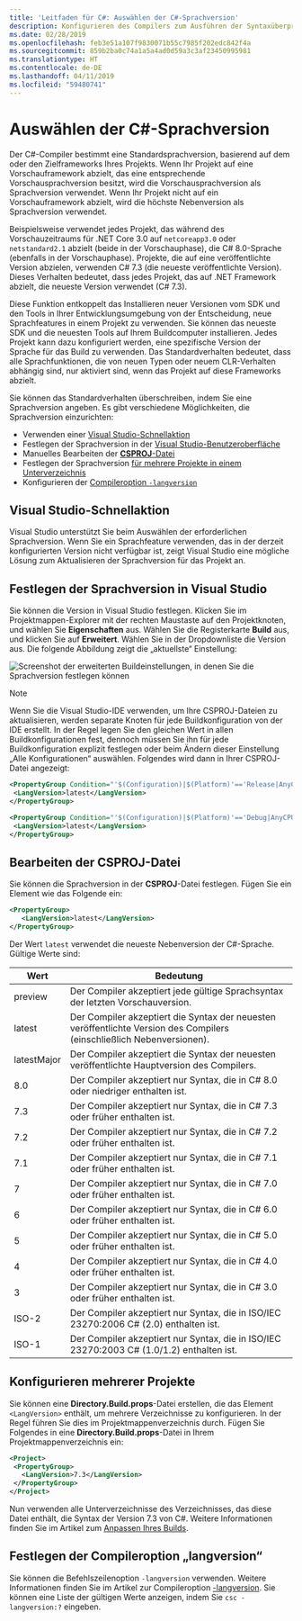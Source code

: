 ```yaml
---
title: 'Leitfaden für C#: Auswählen der C#-Sprachversion'
description: Konfigurieren des Compilers zum Ausführen der Syntaxüberprüfung mithilfe einer spezifischen Compilerversion
ms.date: 02/28/2019
ms.openlocfilehash: feb3e51a107f9830071b55c7985f202edc842f4a
ms.sourcegitcommit: 859b2ba0c74a1a5a4ad0d59a3c3af23450995981
ms.translationtype: HT
ms.contentlocale: de-DE
ms.lasthandoff: 04/11/2019
ms.locfileid: "59480741"
---
```

# <a name="select-the-c-language-version"></a>Auswählen der C#-Sprachversion

Der C#-Compiler bestimmt eine Standardsprachversion, basierend auf dem oder den Zielframeworks Ihres Projekts. Wenn Ihr Projekt auf eine Vorschauframework abzielt, das eine entsprechende Vorschausprachversion besitzt, wird die Vorschausprachversion als Sprachversion verwendet. Wenn Ihr Projekt nicht auf ein Vorschauframework abzielt, wird die höchste Nebenversion als Sprachversion verwendet.

Beispielsweise verwendet jedes Projekt, das während des Vorschauzeitraums für .NET Core 3.0 auf `netcoreapp3.0` oder `netstandard2.1` abzielt (beide in der Vorschauphase), die C# 8.0-Sprache (ebenfalls in der Vorschauphase). Projekte, die auf eine veröffentlichte Version abzielen, verwenden C# 7.3 (die neueste veröffentlichte Version). Dieses Verhalten bedeutet, dass jedes Projekt, das auf .NET Framework abzielt, die neueste Version verwendet (C# 7.3). 

Diese Funktion entkoppelt das Installieren neuer Versionen vom SDK und den Tools in Ihrer Entwicklungsumgebung von der Entscheidung, neue Sprachfeatures in einem Projekt zu verwenden. Sie können das neueste SDK und die neuesten Tools auf Ihrem Buildcomputer installieren. Jedes Projekt kann dazu konfiguriert werden, eine spezifische Version der Sprache für das Build zu verwenden. Das Standardverhalten bedeutet, dass alle Sprachfunktionen, die von neuen Typen oder neuem CLR-Verhalten abhängig sind, nur aktiviert sind, wenn das Projekt auf diese Frameworks abzielt.

Sie können das Standardverhalten überschreiben, indem Sie eine Sprachversion angeben. Es gibt verschiedene Möglichkeiten, die Sprachversion einzurichten:

- Verwenden einer [Visual Studio-Schnellaktion](#visual-studio-quick-action)
- Festlegen der Sprachversion in der [Visual Studio-Benutzeroberfläche](#set-the-language-version-in-visual-studio)
- Manuelles Bearbeiten der [**CSPROJ**-Datei](#edit-the-csproj-file)
- Festlegen der Sprachversion [für mehrere Projekte in einem Unterverzeichnis](#configure-multiple-projects)
- Konfigurieren der [Compileroption `-langversion`](#set-the-langversion-compiler-option)

## <a name="visual-studio-quick-action"></a>Visual Studio-Schnellaktion

Visual Studio unterstützt Sie beim Auswählen der erforderlichen Sprachversion. Wenn Sie ein Sprachfeature verwenden, das in der derzeit konfigurierten Version nicht verfügbar ist, zeigt Visual Studio eine mögliche Lösung zum Aktualisieren der Sprachversion für das Projekt an.

## <a name="set-the-language-version-in-visual-studio"></a>Festlegen der Sprachversion in Visual Studio

Sie können die Version in Visual Studio festlegen. Klicken Sie im Projektmappen-Explorer mit der rechten Maustaste auf den Projektknoten, und wählen Sie **Eigenschaften** aus. Wählen Sie die Registerkarte **Build** aus, und klicken Sie auf **Erweitert**. Wählen Sie in der Dropdownliste die Version aus. Die folgende Abbildung zeigt die „aktuellste“ Einstellung:

![Screenshot der erweiterten Buildeinstellungen, in denen Sie die Sprachversion festlegen können](./media/configure-language-version/advanced-build-settings.png)

> [!NOTE]
> Wenn Sie die Visual Studio-IDE verwenden, um Ihre CSPROJ-Dateien zu aktualisieren, werden separate Knoten für jede Buildkonfiguration von der IDE erstellt. In der Regel legen Sie den gleichen Wert in allen Buildkonfigurationen fest, dennoch müssen Sie ihn für jede Buildkonfiguration explizit festlegen oder beim Ändern dieser Einstellung „Alle Konfigurationen“ auswählen. Folgendes wird dann in Ihrer CSPROJ-Datei angezeigt:
>
>```xml
> <PropertyGroup Condition="'$(Configuration)|$(Platform)'=='Release|AnyCPU'">
>  <LangVersion>latest</LangVersion>
></PropertyGroup>
>
> <PropertyGroup Condition="'$(Configuration)|$(Platform)'=='Debug|AnyCPU'">
>  <LangVersion>latest</LangVersion>
> </PropertyGroup>
> ```
>

## <a name="edit-the-csproj-file"></a>Bearbeiten der CSPROJ-Datei

Sie können die Sprachversion in der **CSPROJ**-Datei festlegen. Fügen Sie ein Element wie das Folgende ein:

```xml
<PropertyGroup>
   <LangVersion>latest</LangVersion>
</PropertyGroup>
```

Der Wert `latest` verwendet die neueste Nebenversion der C#-Sprache. Gültige Werte sind:

|Wert|Bedeutung|
|------------|-------------|
|preview|Der Compiler akzeptiert jede gültige Sprachsyntax der letzten Vorschauversion.|
|latest|Der Compiler akzeptiert die Syntax der neuesten veröffentlichte Version des Compilers (einschließlich Nebenversionen).|
|latestMajor|Der Compiler akzeptiert die Syntax der neuesten veröffentlichte Hauptversion des Compilers.|
|8.0|Der Compiler akzeptiert nur Syntax, die in C# 8.0 oder niedriger enthalten ist.|
|7.3|Der Compiler akzeptiert nur Syntax, die in C# 7.3 oder früher enthalten ist.|
|7.2|Der Compiler akzeptiert nur Syntax, die in C# 7.2 oder früher enthalten ist.|
|7.1|Der Compiler akzeptiert nur Syntax, die in C# 7.1 oder früher enthalten ist.|
|7|Der Compiler akzeptiert nur Syntax, die in C# 7.0 oder früher enthalten ist.|
|6|Der Compiler akzeptiert nur Syntax, die in C# 6.0 oder früher enthalten ist.|
|5|Der Compiler akzeptiert nur Syntax, die in C# 5.0 oder früher enthalten ist.|
|4|Der Compiler akzeptiert nur Syntax, die in C# 4.0 oder früher enthalten ist.|
|3|Der Compiler akzeptiert nur Syntax, die in C# 3.0 oder früher enthalten ist.|
|ISO-2|Der Compiler akzeptiert nur Syntax, die in ISO/IEC 23270:2006 C# (2.0) enthalten ist. |
|ISO-1|Der Compiler akzeptiert nur Syntax, die in ISO/IEC 23270:2003 C# (1.0/1.2) enthalten ist. |

## <a name="configure-multiple-projects"></a>Konfigurieren mehrerer Projekte

Sie können eine **Directory.Build.props**-Datei erstellen, die das Element `<LangVersion>` enthält, um mehrere Verzeichnisse zu konfigurieren. In der Regel führen Sie dies im Projektmappenverzeichnis durch. Fügen Sie Folgendes in eine **Directory.Build.props**-Datei in Ihrem Projektmappenverzeichnis ein:

```xml
<Project>
 <PropertyGroup>
   <LangVersion>7.3</LangVersion>
 </PropertyGroup>
</Project>
```

Nun verwenden alle Unterverzeichnisse des Verzeichnisses, das diese Datei enthält, die Syntax der Version 7.3 von C#. Weitere Informationen finden Sie im Artikel zum [Anpassen Ihres Builds](/visualstudio/msbuild/customize-your-build).

## <a name="set-the-langversion-compiler-option"></a>Festlegen der Compileroption „langversion“

Sie können die Befehlszeilenoption `-langversion` verwenden. Weitere Informationen finden Sie im Artikel zur Compileroption [-langversion](../language-reference/compiler-options/langversion-compiler-option.md). Sie können eine Liste der gültigen Werte anzeigen, indem Sie `csc -langversion:?` eingeben.
